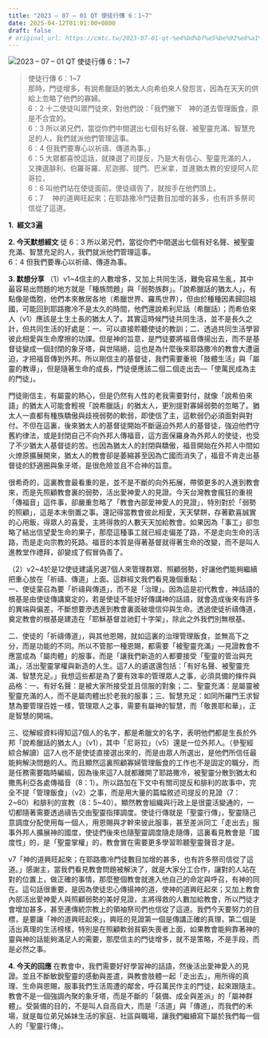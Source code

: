 ```yaml
---
title: "2023 – 07 – 01 QT 使徒行傳 6：1~7"
date: 2025-04-12T01:01:00+0800
draft: false
# original_url: https://cmtc.tw/2023-07-01-qt-%e4%bd%bf%e5%be%92%e8%a1%8c%e5%82%b3-6%ef%bc%9a17
---
```


![2023 – 07 – 01 QT 使徒行傳 6：1\~7](/images/qt.jpg  "2023 – 07 – 01 QT 使徒行傳 6：1\~7")

> 使徒行傳 6：1\~7  
> 那時，門徒增多，有說希臘話的猶太人向希伯來人發怨言，因為在天天的供給上忽略了他們的寡婦。  
> 6：2 十二使徒叫眾門徒來，對他們說：「我們撇下　神的道去管理飯食，原是不合宜的。  
> 6：3 所以弟兄們，當從你們中間選出七個有好名聲、被聖靈充滿、智慧充足的人，我們就派他們管理這事。  
> 6：4 但我們要專心以祈禱、傳道為事。」  
> 6：5 大眾都喜悅這話，就揀選了司提反，乃是大有信心、聖靈充滿的人，又揀選腓利、伯羅哥羅、尼迦挪、提門、巴米拿，並進猶太教的安提阿人尼哥拉，  
> 6：6 叫他們站在使徒面前。使徒禱告了，就按手在他們頭上。  
> 6：7 　神的道興旺起來；在耶路撒冷門徒數目加增的甚多，也有許多祭司信從了這道。

**1.  經文3遍**

**2. 今天默想經文**
徒 6：3 所以弟兄們，當從你們中間選出七個有好名聲、被聖靈充滿、智慧充足的人，我們就派他們管理這事。  
6：4 但我們要專心以祈禱、傳道為事。

**3. 默想分享**
（1）v1\~4信主的人數增多，又加上共同生活，難免容易生亂，其中最容易出問題的地方就是「種族問題」與「弱勢族群」。「說希臘話的猶太人」，有點像是僑胞，他們本來散居各地（希臘世界、羅馬世界），但由於種種因素歸回祖國，可能回到耶路撒冷不是太久的時間，他們還說希利尼話（希臘話）；而希伯來人（v1）應該是土生土長的猶太人了。其實這時候門徒共同生活，並不是長久之計，但共同生活的好處是：一、可以直接聆聽使徒的教訓；二、透過共同生活學習彼此相愛與生命摩擦的功課。但是神的旨意，是門徒要將福音傳揚出去，而不是基督徒變成一個封閉的象牙塔，與世隔絕，這也是為什麼後來耶路撒冷的教會大遭逼迫，才把福音傳到外邦。所以剛信主的基督徒，我們需要重視「肢體生活」與「屬靈的教導」，但是隨著生命的成長，門徒便應該二個二個走出去—「使萬民成為主的門徒」。

門徒剛信主，有屬靈的熱心，但是仍然有人性的老我需要對付，就像「說希伯來語」的猶太人可能會輕視「說希臘話」的猶太人，更別提對寡婦弱勢的忽略了。猶太人一直都有種族驕傲與歧視弱勢的軟弱，即使信了主，這軟弱仍必須面對與對付。不但在這裏，後來猶太人的基督徒開始不斷逼迫外邦人的基督徒，強迫他們守舊約律法，或是封閉自己不向外邦人傳福音，這方面保羅身為外邦人的使徒，也受了不少猶太人基督徒的苦。也因為猶太人的封閉與驕傲，福音開始在外邦人中間如火燎原擴展開來，猶太人的教會卻是萎縮甚至因為亡國而消失了，福音不肯走出基督徒的舒適圈與象牙塔，是很危險並且不合神的旨意。

很希奇的，這裏教會最看重的是，並不是不斷的向外拓展，帶領更多的人進到教會來，而是先照顧教會裏的弱勢，活出愛神愛人的見證。今天台灣教會瘋狂的重視「傳福音」這件事，卻嚴重忽略了「教會內部愛神愛人的見證」，特別對於「弱勢的照顧」，這是本末倒置之事。還記得當教會彼此相愛，天天擘餅，存著歡喜誠實的心用飯，得眾人的喜愛，主將得救的人數天天加給教會。如果因為「事工」卻忽略了結出信望愛生命的果子，那麼這種事工就已經走偏差了路，不是走向生命的活路，而是走向宗教的死路。福音的本質是得著基督就得著生命的改變，而不是叫人進教堂作禮拜，卻變成了假冒偽善了。

（2）v2\~4於是12使徒建議另選7個人來管理群眾、照顧弱勢，好讓他們能夠繼續把重心放在「祈禱、傳道」上面。這群經文我們看見幾個重點：  
一、使徒蒙召為要「祈禱與傳道」，而不是「治理」。因為這是初代教會，神話語的根基是由使徒傳講奠定的，若是使徒不能好好傳講神的話語，就會造成後來有許多的異端與偏差，不斷想要滲透進到教會裏面破壞信仰與生命。透過使徒祈禱傳道，奠定教會的根基是建造在「耶穌基督並祂釘十字架」，除此之外我們別無根基。

二、使徒的「祈禱傳道」，與其他恩賜，就如這裏的治理管理飯食，並無高下之分，而是功能的不同。所以不管那一種恩賜，都需要「被聖靈充滿」—見證教會不應當成為「屬肉體」的服事，而是「讓我們新造的人都要接受「聖靈的管治與充滿」，活出聖靈掌權與新造的人生。這7人的遴選還包括：「有好名聲、被聖靈充滿、智慧充足。」我想這些都是為了要有效率的管理眾人之事，必須具備的條件與品格：一、有好名聲：是被大家所接受並且信服的對象；二、聖靈充滿：是屬靈被聖靈充滿的人，而不是屬肉體出於老我的服事；三、智慧充足：如同所羅門王求智慧為要管理百姓一樣，管理眾人之事，需要有屬神的智慧，而「敬畏耶和華」，正是智慧的開端。

三、從解經資料得知這7個人的名字，都是希臘文的名字，表明他們都是生長於外邦「說希臘話的猶太人」（v1），其中「尼哥拉」（v5）還是一位外邦人。（參聖經綜合解讀）這7人也不是使徒直接選出來的，而是由眾人所選出，是他們所信任最能夠解決問題的人。而且顯然這裏照顧寡婦管理飯食的工作也不是固定的職分，而是任務需要臨時編組，因為後來這7人就都離開了耶路撒冷，被聖靈分散到猶太和撒馬利亞各處傳福音（8：1）。所以路加在下文中有關司提反和腓利的故事中，完全不提「管理飯食」（v2）之事，而是用大量的篇幅敘述司提反的見證（7：2\~60）和腓利的宣教（8：5\~40）。顯然教會組織與行政上是很靈活變通的，一切都隨著需要透過禱告交由聖靈指揮調度。使徒行傳就是「聖靈行傳」，聖靈隨己意調度分配使用每一個人，用恩賜與才幹來彼此服事，甚至差派同工「走出去」服事外邦人擴展神的國度，使徒們後來也隨聖靈調度隨走隨傳，這裏看見教會是「國度性」的，是「聖靈掌權」的，教會實在需要更多學習聆聽聖靈聲音才是。

v7「神的道興旺起來；在耶路撒冷門徒數目加增的甚多，也有許多祭司信從了這道。」感謝主，當我們看見教會問題被解決了，就是大家分工合作，讓對的人站在對的位置上，做正確的事情，那麼整個教會就進入他自己的命定與呼召，有神的同在。這句話很重要，是因為使徒忠心傳揚神的道，使神的道興旺起來；又加上教會內部活出愛神愛人與照顧弱勢的美好見證，主將得救的人數加給教會，所以門徒才會增加甚多，甚至連傳統宗教上的領袖祭司們也信從了這道。我們今天要努力的目標，是要讓「神的道興旺起來」，興旺的見證第一個是傳講正確的真理，第二個是活出真理的生活榜樣，特別是在照顧軟弱貧窮失喪者上面，如果教會能夠靠著神的靈與神的話能夠滿足人的需要，那麼信主的門徒增多，就不是策略，不是手段，而是必然之事。

**4. 今天的回應**
在教會中，我們需要好好學習神的話語，然後活出愛神愛人的見證。並且不斷敏銳聖靈的感動與差遣，與教會肢體一起「走出去」，用所得的真理、生命與恩賜，服事我們生活周遭的鄰舍，呼召萬民作主的門徒，起來跟隨主。教會不是一個強調內聚的象牙塔，而是不斷的「裝備、成全與差派」的「屬神群體」。受裝備的目的，不是叫人自高自大，而是「活道」與「傳道」，而我們的禾場，就是每位弟兄姊妹生活的家庭、社區與職場，讓我們繼續寫下屬於我們每一個人的「聖靈行傳」。
